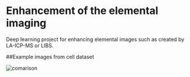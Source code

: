 # Enhancement of the elemental imaging

Deep learning project for enhancing elemental images such as created by LA-ICP-MS or LIBS. 

##Example images from cell dataset

![comarison](elemental-imaging-enhancement/results/cells/E07_s2_w2_plot.png)
